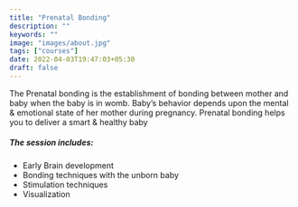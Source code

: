 ```yaml
---
title: "Prenatal Bonding"
description: ""
keywords: ""
image: "images/about.jpg"
tags: ["courses"]
date: 2022-04-03T19:47:03+05:30
draft: false
---
```


The Prenatal bonding is the establishment of bonding between mother and baby when the baby is in womb. Baby’s behavior depends upon the mental & emotional state of her mother during pregnancy. Prenatal bonding helps you to deliver a smart & healthy baby

##### The session includes:
 - Early Brain development
 - Bonding techniques with the unborn baby
 - Stimulation techniques
 - Visualization